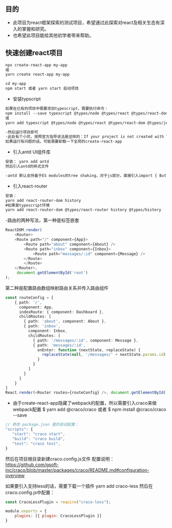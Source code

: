 ## 目的

* 此项目为react框架探索的测试项目，希望通过此探索对react及相关生态有深入的掌握和研究。
* 也希望此项目能给其他初学者带来帮助。

## 快速创建react项目
```html
npx create-react-app my-app
或
yarn create react-app my-app

cd my-app
npm start 或者 yarn start 启动项目
```
* 安装typscript
```html
如果在已有的项目中需要添加typescript，需要执行命令：
npm install --save typescript @types/node @types/react @types/react-dom @types/jest
或
yarn add typescript @types/node @types/react @types/react-dom @types/jest

-然后运行项目即可
-此处有个小坑，按照官方指导说法是这样的：If your project is not created with TypeScript enabled, npx may be using a cached version of create-react-app. Remove previously installed versions with npm uninstall -g create-react-app
如果运行有问题的话，可能需要卸载一下全局的create-react-app
```

* 引入antd UI组件库
```html
安装： yarn add antd
然后引入antd的样式文件

-antd 默认支持基于ES modules的tree shaking，对于js部分，直接引入import { Button } from 'antd' 就会有按需加载的效果
```

* 引入react-router
```html
安装：
yarn add react-router-dom history
#如果是typescript环境
yarn add react-router-dom @types/react-router history @types/history
```
-路由的两种写法，第一种是标签嵌套
```typescript
ReactDOM.render(
    <Router>
    <Route path="/" component={App}>
        <Route path="about" component={About} />
        <Route path="inbox" component={Inbox}>
            <Route path="messages/:id" component={Message} />
        </Route>
        </Route>
    </Router>,
     document.getElementById('root')
);
```
第二种是配置路由数组映射路由关系并传入路由组件
```typescript
const routeConfig = [
    { path: '/',
      component: App,
      indexRoute: { component: Dashboard },
      childRoutes: [
        { path: 'about', component: About },
        { path: 'inbox',
          component: Inbox,
          childRoutes: [
            { path: '/messages/:id', component: Message },
            { path: 'messages/:id',
              onEnter: function (nextState, replaceState) {
                replaceState(null, '/messages/' + nextState.params.id)
              }
            }
          ]
        }
      ]
    }
]
React.render(<Router routes={routeConfig} />, document.getElementById('root'))
```

* 由于create-react-app隐藏了webpack的配置，所以需要引入craco来做webpack配置
$ yarn add @craco/craco
或者
$ npm install @craco/craco --save
```typescript
// 修改 package.json 里的启动配置：
"scripts": {
   "start": "craco start",
   "build": "craco build",
   "test": "craco test",
}
```
然后在项目根目录新建craco.config.js文件
配置说明：https://github.com/gsoft-inc/craco/blob/master/packages/craco/README.md#configuration-overview

如果要引入支持less的话，需要下载一个插件
yarn add craco-less
然后在craco.config.js中配置：
```javascript
const CracoLessPlugin = require("craco-less");

module.exports = {
    plugins: [{ plugin: CracoLessPlugin }]
}
```
